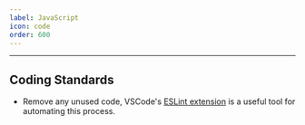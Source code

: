 ```yaml
---
label: JavaScript
icon: code
order: 600
---
```


---

## Coding Standards

- Remove any unused code, VSCode's [ESLint extension](https://marketplace.visualstudio.com/items?itemName=dbaeumer.vscode-eslint) is a useful tool for automating this process.
